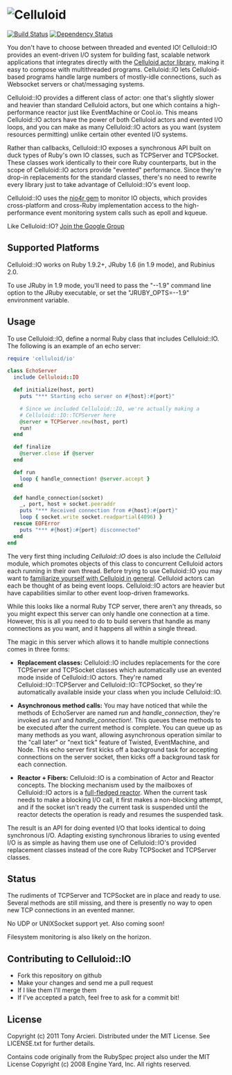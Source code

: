 ![Celluloid](https://github.com/tarcieri/celluloid-io/raw/master/logo.png)
=============
[![Build Status](https://secure.travis-ci.org/tarcieri/celluloid-io.png)](http://travis-ci.org/tarcieri/celluloid-io)
[![Dependency Status](https://gemnasium.com/tarcieri/celluloid-io.png)](https://gemnasium.com/tarcieri/celluloid-io)

You don't have to choose between threaded and evented IO! Celluloid::IO
provides an event-driven I/O system for building fast, scalable network
applications that integrates directly with the
[Celluloid actor library](https://github.com/tarcieri/celluloid), making it
easy to compose with multithreaded programs. Celluloid::IO lets Celluloid-based
programs handle large numbers of mostly-idle connections, such as Websocket
servers or chat/messaging systems.

Celluloid::IO provides a different class of actor: one that's slightly slower
and heavier than standard Celluloid actors, but one which contains a
high-performance reactor just like EventMachine or Cool.io. This means
Celluloid::IO actors have the power of both Celluloid actors and evented
I/O loops, and you can make as many Celluloid::IO actors as you want (system
resources permitting) unlike certain other evented I/O systems.

Rather than callbacks, Celluloid::IO exposes a synchronous API built on duck
types of Ruby's own IO classes, such as TCPServer and TCPSocket. These classes
work identically to their core Ruby counterparts, but in the scope of
Celluloid::IO actors provide "evented" performance. Since they're drop-in
replacements for the standard classes, there's no need to rewrite every
library just to take advantage of Celluloid::IO's event loop.

Celluloid::IO uses the [nio4r gem](https://github.com/tarcieri/nio4r)
to monitor IO objects, which provides cross-platform and cross-Ruby
implementation access to the high-performance event monitoring system calls
such as epoll and kqueue.

Like Celluloid::IO? [Join the Google Group](http://groups.google.com/group/celluloid-ruby)

Supported Platforms
-------------------

Celluloid::IO works on Ruby 1.9.2+, JRuby 1.6 (in 1.9 mode), and Rubinius 2.0.

To use JRuby in 1.9 mode, you'll need to pass the "--1.9" command line option
to the JRuby executable, or set the "JRUBY_OPTS=--1.9" environment variable.

Usage
-----

To use Celluloid::IO, define a normal Ruby class that includes Celluloid::IO.
The following is an example of an echo server:

```ruby
require 'celluloid/io'

class EchoServer
  include Celluloid::IO

  def initialize(host, port)
    puts "*** Starting echo server on #{host}:#{port}"

    # Since we included Celluloid::IO, we're actually making a
    # Celluloid::IO::TCPServer here
    @server = TCPServer.new(host, port)
    run!
  end

  def finalize
    @server.close if @server
  end

  def run
    loop { handle_connection! @server.accept }
  end

  def handle_connection(socket)
    _, port, host = socket.peeraddr
    puts "*** Received connection from #{host}:#{port}"
    loop { socket.write socket.readpartial(4096) }
  rescue EOFError
    puts "*** #{host}:#{port} disconnected"
  end
end
```

The very first thing including *Celluloid::IO* does is also include the
*Celluloid* module, which promotes objects of this class to concurrent Celluloid
actors each running in their own thread. Before trying to use Celluloid::IO
you may want to [familiarize yourself with Celluloid in general](https://github.com/tarcieri/celluloid/).
Celluloid actors can each be thought of as being event loops. Celluloid::IO actors
are heavier but have capabilities similar to other event loop-driven frameworks.

While this looks like a normal Ruby TCP server, there aren't any threads, so
you might expect this server can only handle one connection at a time.
However, this is all you need to do to build servers that handle as many
connections as you want, and it happens all within a single thread.

The magic in this server which allows it to handle multiple connections
comes in three forms:

* __Replacement classes:__ Celluloid::IO includes replacements for the core
  TCPServer and TCPSocket classes which automatically use an evented mode
  inside of Celluloid::IO actors. They're named Celluloid::IO::TCPServer and
  Celluloid::IO::TCPSocket, so they're automatically available inside
  your class when you include Celluloid::IO.

* __Asynchronous method calls:__ You may have noticed that while the methods
  of EchoServer are named *run* and *handle_connection*, they're invoked as
  *run!* and *handle_connection!*. This queues these methods to be executed
  after the current method is complete. You can queue up as many methods as
  you want, allowing asynchronous operation similar to the "call later" or
  "next tick" feature of Twisted, EventMachine, and Node. This echo server
  first kicks off a background task for accepting connections on the server
  socket, then kicks off a background task for each connection.

* __Reactor + Fibers:__ Celluloid::IO is a combination of Actor and Reactor
  concepts. The blocking mechanism used by the mailboxes of Celluloid::IO
  actors is a [full-fledged reactor](https://github.com/tarcieri/celluloid-io/blob/master/lib/celluloid/io/reactor.rb).
  When the current task needs to make a blocking I/O call, it first makes
  a non-blocking attempt, and if the socket isn't ready the current task
  is suspended until the reactor detects the operation is ready and resumes
  the suspended task.

The result is an API for doing evented I/O that looks identical to doing
synchronous I/O. Adapting existing synchronous libraries to using evented I/O
is as simple as having them use one of Celluloid::IO's provided replacement
classes instead of the core Ruby TCPSocket and TCPServer classes.

Status
------

The rudiments of TCPServer and TCPSocket are in place and ready to use.
Several methods are still missing, and there is presently no way to open
new TCP connections in an evented manner.

No UDP or UNIXSocket support yet. Also coming soon!

Filesystem monitoring is also likely on the horizon.

Contributing to Celluloid::IO
-----------------------------

* Fork this repository on github
* Make your changes and send me a pull request
* If I like them I'll merge them
* If I've accepted a patch, feel free to ask for a commit bit!

License
-------

Copyright (c) 2011 Tony Arcieri. Distributed under the MIT License. See
LICENSE.txt for further details.

Contains code originally from the RubySpec project also under the MIT License
Copyright (c) 2008 Engine Yard, Inc. All rights reserved.
